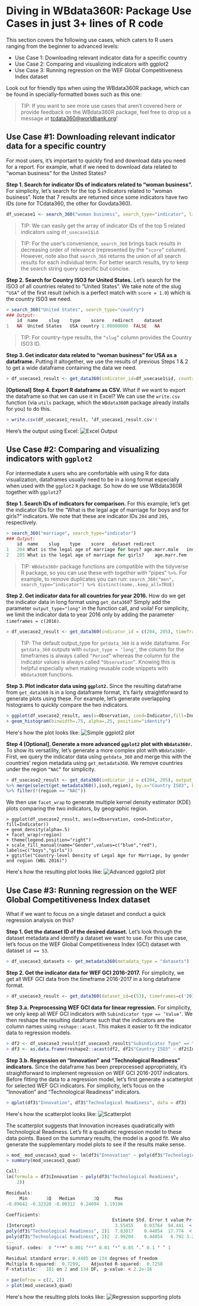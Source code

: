 # Diving in WBdata360R: Package Use Cases in just 3+ lines of R code
This section covers the following use cases, which caters to R users ranging from the beginner to advanced levels:
- Use Case 1: Downloading relevant indicator data for a specific country
- Use Case 2: Comparing and visualizing indicators with ggplot2
- Use Case 3: Running regression on the WEF Global Competitiveness Index dataset

Look out for friendly tips when using the WBdata360R package, which can be found in specially-formatted boxes such as this one:
> TIP: If you want to see more use cases that aren’t covered here or provide feedback on the WBdata360R package, feel free to drop us a message at tcdata360@worldbank.org!

## Use Case #1: Downloading relevant indicator data for a specific country
For most users, it’s important to quickly find and download data you need for a report. For example, what if we need to download data related to “woman business” for the United States?

**Step 1. Search for indicator IDs of indicators related to “woman business”.** For simplicity, let’s search for the top 5 indicators related to “woman business”. Note that 7 results are returned since some indicators have two IDs (one for TCdata360, the other for Govdata360).
```r
df_usecase1 <- search_360("woman business", search_type="indicator", limit_results = 5)
```
> TIP: We can easily get the array of indicator IDs of the top 5 related indicators using `df_usecase1$id`.

> TIP: For the user’s convenience, `search_360` brings back results in decreasing order of relevance (represented by the `“score”` column). However, note also that `search_360` returns the union of all search results for each individual term. For better search results, try to keep the search string query specific but concise.

**Step 2. Search for Country ISO3 for United States.** Let’s search for the ISO3 of all countries related to “United States”. We take note of the slug `“USA”` of the first result (which is a perfect match with `score = 1.0`) which is the country ISO3 we need.
```r
> search_360("United States", search_type="country")
### Output:
	id	name	slug	type	score	redirect	dataset
1	NA	United States	USA	country	1.00000000	FALSE	NA
```

> TIP: For country-type results, the `“slug”` column provides the Country ISO3 ID.

**Step 3. Get indicator data related to “woman business” for USA as a dataframe.** Putting it altogether, we use the results of previous Steps 1 & 2 to get a wide dataframe containing the data we need.
```r
> df_usecase1_result <- get_data360(indicator_id=df_usecase1$id, country_iso3="USA")
```
**[Optional] Step 4. Export R dataframe as CSV.** What if we want to export the dataframe so that we can use it in Excel? We can use the `write.csv` function (via `utils` package, which the `WBdata360R` package already installs for you) to do this.

```r
> write.csv(df_usecase1_result, ‘df_usecase1_result.csv')
```
Here’s the output using Excel:
![Excel Output](https://raw.githubusercontent.com/mrpsonglao/WBdata360R/master/images/figure-1.png)

## Use Case #2: Comparing and visualizing indicators with `ggplot2`
For intermediate `R` users who are comfortable with using R for data visualization, dataframes usually need to be in a long format especially when used with the `ggplot2` `R` package. So how do we use WBdata360R together with `ggplot2`?

**Step 1. Search IDs of indicators for comparison.** For this example, let’s get the indicator IDs for the “What is the legal age of marriage for boys and for girls?” indicators. We note that these are indicator IDs `204` and `205`, respectively.
```r
> search_360("marriage", search_type="indicator")
### Output:
	id	name	slug	type	score	dataset	redirect
1	204	What is the legal age of marriage for boys?	age.marr.male	indicator	0.1111111	Women, Business and the Law	FALSE
2	205	What is the legal age of marriage for girls?	age.marr.fem	indicator	0.1111111	Women, Business and the Law	FALSE
```
> TIP: `WBdata360r` package functions are compatible with the tidyverse R package, so you can use these with together with “pipes” `%>%`. For example, to remove duplicates you can run: `search_360("men", search_type="indicator") %>% distinct(name,.keep_all=TRUE)`

**Step 2. Get indicator data for all countries for year 2016.** How do we get the indicator data in long format using `get_data360`? Simply add the parameter `output_type="long"` in the function call, and voila! For simplicity, we limit the indicator data to year 2016 only by adding the parameter `timeframes = c(2016)`.

```r
> df_usecase2_result <- get_data360(indicator_id = c(204, 205), timeframes = c(2016), output_type = 'long')
```

> TIP: The default output_type for `getdata_360` is a wide dataframe. For `getdata_360` outputs with `output_type = ‘long’`, the column for the timeframes is always called `“Period”` whereas the column for the indicator values is always called `“Observation”`. Knowing this is helpful especially when making reusable code snippets with `WBdata360R` functions.

**Step 3. Plot indicator data using `ggplot2`.** Since the resulting dataframe from `get_data360` is in a long dataframe format, it’s fairly straightforward to generate plots using these. For example, let’s generate overlapping histograms to quickly compare the two indicators.
```r
> ggplot(df_usecase2_result, aes(x=Observation, cond=Indicator,fill=Indicator))
+ geom_histogram(binwidth=.75, alpha=.25, position="identity")
```

Here's how the plot looks like:
![Simple ggplot2 plot](https://raw.githubusercontent.com/mrpsonglao/WBdata360R/master/images/figure-2.png)

**Step 4 [Optional]. Generate a more advanced `ggplot2` plot with `WBdata360r`.** To show its versatility, let’s generate a more complex plot with `WBdata360r`. First, we query the indicator data using `getdata_360` and merge this with the countries’ region metadata using `get_metadata360`. We remove countries under the region `“NAC”` for simplicity.
```r
> df_usecase2_result <- get_data360(indicator_id = c(204, 205), output_type = 'long')
%>% merge(select(get_metadata360(),iso3,region), by.x="Country ISO3", by.y="iso3")
%>% filter(!(region == "NAC"))
```
We then use `facet_wrap` to generate multiple kernel density estimator (KDE) plots comparing the two indicators, by geographic region.
```
> ggplot(df_usecase2_result, aes(x=Observation, cond=Indicator, fill=Indicator))
+ geom_density(alpha=.5)
+ facet_wrap(~region)
+ theme(legend.position="right")
+ scale_fill_manual(name="Gender",values=c("blue","red"), labels=c("boys","girls"))
+ ggtitle("Country-level Density of Legal Age for Marriage, by gender and region (WBL 2016)")
```

Here's how the resulting plot looks like:
![Advanced ggplot2 plot](https://raw.githubusercontent.com/mrpsonglao/WBdata360R/master/images/figure-3.png)
 
## Use Case #3: Running regression on the WEF Global Competitiveness Index dataset
What if we want to focus on a single dataset and conduct a quick regression analysis on this?

**Step 1. Get the dataset ID of the desired dataset.** Let’s look through the dataset metadata and identify a dataset we want to use. For this use case, let’s focus on the WEF Global Competitiveness Index (GCI) dataset with dataset `id == 53`.
```r
> df_usecase3_datasets <- get_metadata360(metadata_type = "datasets")
```
**Step 2. Get the indicator data for WEF GCI 2016-2017.** For simplicity, we get all WEF GCI data from the timeframe 2016-2017 in a long dataframe format.
```r
> df_usecase3_result <- get_data360(dataset_id=c(53), timeframes=c('2016-2017'), output_type = 'long')
```
**Step 3.a. Preprocessing WEF GCI data for linear regression.** For simplicity, we only keep all WEF GCI indicators with `Subindicator type == ‘Value’`. We then reshape the resulting dataframe such that the indicators are the column names using `reshape::acast`. This makes it easier to fit the indicator data to regression models.
```r
> df2 <- df_usecase3_result[df_usecase3_result$"Subindicator Type" == "Value"]
> df3 <- as.data.frame(reshape2::acast(df2, df2$"Country ISO3" ~ df2$Indicator, value.var="Observation"))
```
**Step 3.b. Regression on “Innovation” and “Technological Readiness” indicators.** Since the dataframe has been preprocessed appropriately, it’s straightforward to implement regression on WEF GCI 2016-2017 indicators. Before fitting the data to a regression model, let’s first generate a scatterplot for selected WEF GCI indicators. For simplicity, let’s focus on the “Innovation” and “Technological Readiness” indicators.
```r
> qplot(df3$"Innovation", df3$"Technological Readiness", data = df3)
```

Here's how the scatterplot looks like:
![Scatterplot](https://raw.githubusercontent.com/mrpsonglao/WBdata360R/master/images/figure-4.png)

The scatterplot suggests that Innovation increases quadratically with Technological Readiness. Let’s fit a quadratic regression model to these data points. Based on the summary results, the model is a good fit. We also generate the supplementary model plots to see if the results make sense.
```r
> mod_ mod_usecase3_quad <- lm(df3$"Innovation" ~ poly(df3$"Technological Readiness", 2))
> summary(mod_usecase3_quad)

Call:
lm(formula = df3$Innovation ~ poly(df3$"Technological Readiness", 
    2))

Residuals:
     Min       1Q   Median       3Q      Max 
-0.89642 -0.32320 -0.00312  0.24694  1.19196 

Coefficients:
                                        Estimate Std. Error t value Pr(>|t|)    
(Intercept)                              3.55455    0.03764  94.441  < 2e-16 ***
poly(df3$"Technological Readiness", 2)1  7.83017    0.44054  17.774  < 2e-16 ***
poly(df3$"Technological Readiness", 2)2  2.99204    0.44054   6.792 3.29e-10 ***
---
Signif. codes:  0 ‘***’ 0.001 ‘**’ 0.01 ‘*’ 0.05 ‘.’ 0.1 ‘ ’ 1

Residual standard error: 0.4405 on 134 degrees of freedom
Multiple R-squared:  0.7299,	Adjusted R-squared:  0.7258 
F-statistic:   181 on 2 and 134 DF,  p-value: < 2.2e-16

> par(mfrow = c(2, 2))
> plot(mod_usecase3_quad)
```
Here's how the resulting plots looks like:
![Regression supporting plots](https://raw.githubusercontent.com/mrpsonglao/WBdata360R/master/images/figure-5.png)
